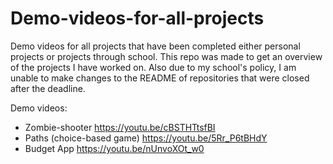 # Demo-videos-for-all-projects
Demo videos for all projects that have been completed either personal projects or projects through school.
This repo was made to get an overview of the projects I have worked on. Also due to my school's policy, 
I am unable to make changes to the README of repositories that were closed after the deadline.

Demo videos:

* Zombie-shooter https://youtu.be/cBSTHTtsfBI
* Paths (choice-based game) https://youtu.be/5Rr_P6tBHdY
* Budget App https://youtu.be/nUnvoXOt_w0
